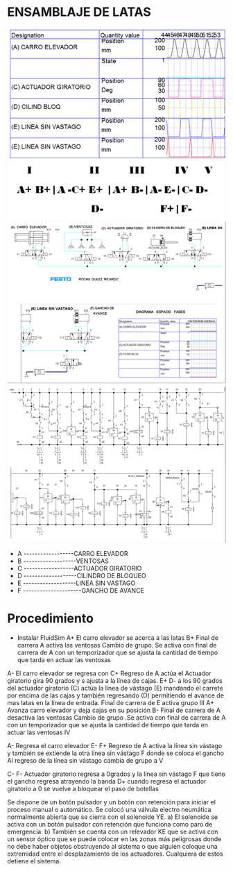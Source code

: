 # ENSAMBLAJE DE LATAS
![](docs/screenshot1.png)
![](docs/screenshot2.png)
![](docs/screenshot3.png)
![](docs/doc4.png)
- A     ------------------CARRO ELEVADOR
- B    -------------------VENTOSAS
- C    ------------------ACTUADOR GIRATORIO
- D   -------------------CILINDRO DE BLOQUEO
- E   -------------------LINEA SIN VASTAGO
- F   ---------------------GANCHO DE AVANCE

# Procedimiento
- Instalar FluidSim
A+  El carro elevador se acerca a las latas
B+ Final de carrera A activa las ventosas 
Cambio de grupo. Se activa con final de carrera de A con un temporizador que se ajusta la cantidad de tiempo que tarda en actuar las ventosas 


A- El carro elevador se regresa con 
C+  Regreso de A actúa el Actuador giratorio gira 90 grados y s ajusta a la línea de cajas.
E+ D-  a los 90 grados del actuador giratorio (C) actúa  la línea de vástago (E) mandando el carrete por encima de las cajas y también regresando (D)  permitiendo el avance de mas latas en la línea de entrada.
Final de carrera de E activa grupo III
A+ Avanza carro elevador y deja cajas en su posición
B- Final de carrera de A desactiva las ventosas
Cambio de grupo .Se activa con final de carrera de A con un temporizador que se ajusta la cantidad de tiempo que tarda en actuar las ventosas   IV

A-	Regresa el carro elevador
E- F+ Regreso de A activa la línea sin vástago  y también se extiende la otra línea sin vástago F donde se coloca el gancho 
Al regreso de la línea sin vástago  cambia de grupo a V

C-	F-  Actuador giratorio regresa a 0grados y  la línea sin vástago F que tiene el gancho regresa atrayendo la banda 
D+  cuando regresa el actuador giratorio a 0 se vuelve a bloquear el paso de botellas 
 
Se dispone de un botón pulsador y un botón con retención para iniciar el proceso manual  o automático.
Se colocó una válvula electro neumática normalmente abierta que se cierra con el solenoide YE.
a)	El solenoide se activa con un botón pulsador con retención que funciona como paro de emergencia.
b)	También  se cuenta con un relevador KE que se activa con un sensor óptico que se puede colocar en las zonas más peligrosas donde no debe haber objetos obstruyendo al sistema o que alguien coloque una extremidad entre el desplazamiento de los actuadores.
Cualquiera de estos detiene el sistema.




